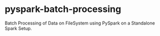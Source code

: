 # pyspark-batch-processing

Batch Processing of Data on FileSystem using PySpark on a Standalone Spark Setup.
